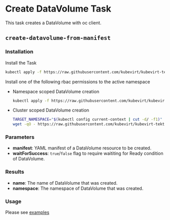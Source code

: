 # Create DataVolume Task

This task creates a DataVolume with oc client.

## `create-datavolume-from-manifest`

### Installation

Install the Task

```bash
kubectl apply -f https://raw.githubusercontent.com/kubevirt/kubevirt-tekton-tasks/main/tasks/create-datavolume/manifests/create-datavolume-from-manifest.yaml
```

Install one of the following rbac permissions to the active namespace
  - Namespace scoped DataVolume creation
    ```bash
    kubectl apply -f https://raw.githubusercontent.com/kubevirt/kubevirt-tekton-tasks/main/tasks/create-datavolume/manifests/create-datavolume-namespace-rbac.yaml
    ```
  - Cluster scoped DataVolume creation
    ```bash
    TARGET_NAMESPACE="$(kubectl config current-context | cut -d/ -f1)"
    wget -qO - https://raw.githubusercontent.com/kubevirt/kubevirt-tekton-tasks/main/tasks/create-datavolume/manifests/create-datavolume-cluster-rbac.yaml | sed "s/TARGET_NAMESPACE/$TARGET_NAMESPACE/" | kubectl apply -f -
    ```

### Parameters

- **manifest**: YAML manifest of a DataVolume resource to be created.
- **waitForSuccess**: `true`/`false` flag to require waititing for Ready condition of DataVolume.

### Results

- **name**: The name of DataVolume that was created.
- **namespace**: The namespace of DataVolume that was created.

### Usage

Please see [examples](examples)
